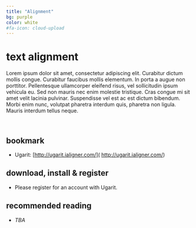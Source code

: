```yaml
---
title: "Alignment"
bg: purple
color: white
#fa-icon: cloud-upload
---
```


# text alignment

Lorem ipsum dolor sit amet, consectetur adipiscing elit. Curabitur dictum mollis congue. Curabitur faucibus mollis elementum. In porta a augue non porttitor. Pellentesque ullamcorper eleifend risus, vel sollicitudin ipsum vehicula eu. Sed non mauris nec enim molestie tristique. Cras congue mi sit amet velit lacinia pulvinar. Suspendisse vel est ac est dictum bibendum. Morbi enim nunc, volutpat pharetra interdum quis, pharetra non ligula. Mauris interdum tellus neque.

<br/>

## bookmark
-  Ugarit: [http://ugarit.ialigner.com/]( http://ugarit.ialigner.com/)

## download, install & register
- Please register for an account with Ugarit.

## recommended reading
- *TBA*